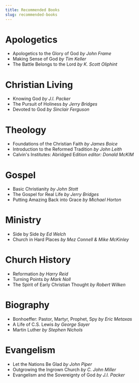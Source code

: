 ```yaml
---
title: Recommended Books
slug: recommended-books
---
```


# Apologetics

- Apologetics to the Glory of God _by John Frame_
- Making Sense of God _by Tim Keller_
- The Battle Belongs to the Lord _by K. Scott Oliphint_

# Christian Living

- Knowing God _by J.I. Packer_
- The Pursuit of Holiness _by Jerry Bridges_
- Devoted to God _by Sinclair Ferguson_

# Theology

- Foundations of the Christian Faith _by James Boice_
- Introduction to the Reformed Tradition _by John Leith_
- Calvin's Institutes: Abridged Edition _editor: Donald McKIM_

# Gospel

- Basic Christianity _by John Stott_
- The Gospel for Real Life _by Jerry Bridges_
- Putting Amazing Back into Grace _by Michael Horton_

# Ministry

- Side by Side _by Ed Welch_
- Church in Hard Places _by Mez Connell & Mike McKinley_

# Church History

- Reformation _by Harry Reid_
- Turning Points _by Mark Noll_
- The Spirit of Early Christian Thought _by Robert Wilken_

# Biography

- Bonhoeffer: Pastor, Martyr, Prophet, Spy _by Eric Metaxas_
- A Life of C.S. Lewis _by George Sayer_
- Martin Luther _by Stephen Nichols_

# Evangelism

- Let the Nations Be Glad _by John Piper_
- Outgrowing the Ingrown Church _by C. John Miller_
- Evangelism and the Sovereignty of God _by J.I. Packer_
